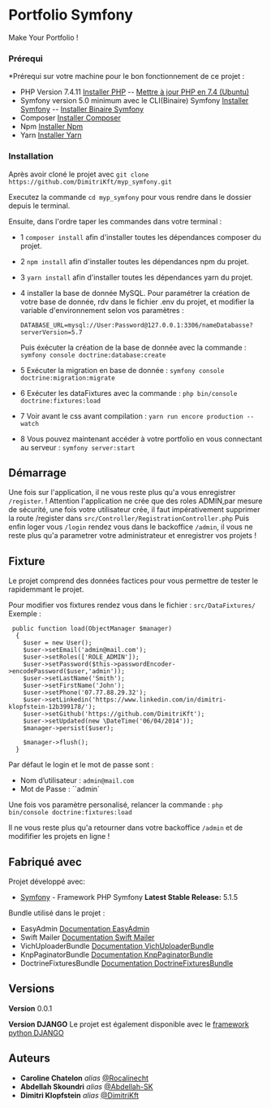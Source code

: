 # Portfolio Symfony

Make Your Portfolio !

### Prérequi

*Prérequi sur votre machine pour le bon fonctionnement de ce projet : 
- PHP Version 7.4.11 [Installer PHP](https://www.php.net/manual/fr/install.php) --  [Mettre à jour PHP en 7.4 (Ubuntu)](https://www.cloudbooklet.com/upgrade-php-version-to-php-7-4-on-ubuntu/)
- Symfony version 5.0 minimum avec le CLI(Binaire) Symfony [Installer Symfony](https://symfony.com/doc/current/setup.html) --  [Installer Binaire Symfony](https://symfony.com/download) 
- Composer [Installer Composer](https://getcomposer.org/download/) 
- Npm  [Installer Npm](https://www.npmjs.com/get-npm) 
- Yarn  [Installer Yarn](https://classic.yarnpkg.com/en/docs/install/#debian-stable) 

### Installation

Après avoir cloné le projet avec ``git clone https://github.com/DimitriKft/myp_symfony.git``

Executez la commande ``cd myp_symfony`` pour vous rendre dans le dossier depuis le terminal.

Ensuite, dans l'ordre taper les commandes dans votre terminal : 

- 1 ``composer install`` afin d'installer toutes les dépendances composer du projet.

- 2 ``npm install``      afin d'installer toutes les dépendances npm du projet.

- 3 ``yarn install``     afin d'installer toutes les dépendances yarn du projet.

- 4 installer la base de donnée MySQL. 
   Pour paramétrer la création de votre base de donnée, rdv dans le fichier .env du projet, et modifier la variable d'environnement selon vos paramètres : 

  ``DATABASE_URL=mysql://User:Password@127.0.0.1:3306/nameDatabasse?serverVersion=5.7``
  
   Puis éxécuter la création de la base de donnée avec la commande : ``symfony console doctrine:database:create``


- 5 Exécuter la migration en base de donnée :                                        ``symfony console doctrine:migration:migrate``

- 6 Exécuter les dataFixtures avec la commande :                                     ``php bin/console doctrine:fixtures:load``

- 7 Voir avant le css avant compilation :                                            ``yarn run encore production --watch``

- 8 Vous pouvez maintenant accéder à votre portfolio en vous connectant au serveur : ``symfony server:start``



## Démarrage

Une fois sur l'application, il ne vous reste plus qu'a vous enregistrer ``/register``.
   ! Attention l'application ne crée que des roles ADMIN,par mesure de sécurité, une fois votre utilisateur crée, il faut impérativement supprimer la route /register dans ``src/Controller/RegistrationController.php`` 
Puis enfin loger vous ``/login`` rendez vous dans le backoffice ``/admin``, il vous ne reste plus qu'a parametrer votre administrateur et enregistrer vos projets ! 

## Fixture
Le projet comprend des données factices pour vous permettre de tester le rapidemmant le projet.
  
Pour modifier vos fixtures rendez vous dans le fichier : ``src/DataFixtures/`` 
Exemple : 

     public function load(ObjectManager $manager)
      {
        $user = new User();
        $user->setEmail('admin@mail.com');
        $user->setRoles(['ROLE_ADMIN']);
        $user->setPassword($this->passwordEncoder->encodePassword($user,'admin'));
        $user->setLastName('Smith');
        $user->setFirstName('John');
        $user->setPhone('07.77.88.29.32');
        $user->setLinkedin('https://www.linkedin.com/in/dimitri-klopfstein-12b399178/');
        $user->setGithub('https://github.com/DimitriKft');
        $user->setUpdated(new \DateTime('06/04/2014'));
        $manager->persist($user);
    
        $manager->flush();
      }
      
 Par défaut le login et le mot de passe sont :
  - Nom d’utilisateur :  ``admin@mail.com``
  - Mot de Passe :       ``admin`

Une fois vos paramètre personalisé, relancer la commande : ``php bin/console doctrine:fixtures:load``

Il ne vous reste plus qu'a retourner dans votre backoffice ``/admin`` et de modififier les projets en ligne ! 
  

## Fabriqué avec

Projet développé avec:

* [Symfony](https://symfony.com/) - Framework PHP Symfony
**Latest Stable Release:** 5.1.5

Bundle utilisé dans le projet : 

- EasyAdmin              [Documentation EasyAdmin](https://symfony.com/doc/current/bundles/EasyAdminBundle/index.html) 
- Swift Mailer           [Documentation Swift Mailer](https://symfony.com/doc/current/email.html) 
- VichUploaderBundle     [Documentation VichUploaderBundle](https://symfony.com/doc/2.x/bundles/EasyAdminBundle/integration/vichuploaderbundle.html)
- KnpPaginatorBundle     [Documentation KnpPaginatorBundle](https://github.com/KnpLabs/KnpPaginatorBundle) 
- DoctrineFixturesBundle [Documentation DoctrineFixturesBundle](https://symfony.com/doc/current/bundles/DoctrineFixturesBundle/index.html) 


## Versions

**Version** 0.0.1

**Version DJANGO** Le projet est également disponible avec le [framework python DJANGO ](https://github.com/Abdellah-Sk/myp-django) 

## Auteurs
* **Caroline Chatelon** _alias_  [@Rocalinecht](https://github.com/Rocalinecht)
* **Abdellah Skoundri** _alias_  [@Abdellah-SK](https://github.com/Abdellah-Sk)
* **Dimitri Klopfstein** _alias_ [@DimitriKft](https://github.com/DimitriKft)


